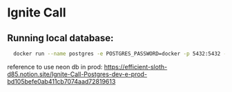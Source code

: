 # Ignite Call

## Running local database:
```sh
  docker run --name postgres -e POSTGRES_PASSWORD=docker -p 5432:5432 -d postgres
```

reference to use neon db in prod:
https://efficient-sloth-d85.notion.site/Ignite-Call-Postgres-dev-e-prod-bd105befe0ab411cb7074aad72819613
